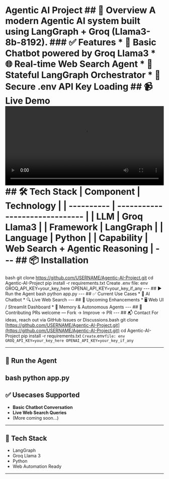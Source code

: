 # Agentic AI Project ## 🚀 Overview A modern **Agentic AI system** built using **LangGraph + Groq (Llama3-8b-8192)**. ### ✅ Features * 🤖 Basic Chatbot powered by Groq Llama3 * 🌐 Real-time Web Search Agent * 🔄 Stateful LangGraph Orchestrator * 🔐 Secure .env API Key Loading ## 📹 Live Demo <video width="100%" controls> <source src="https://github.com/wahabali790/Agentic-AI-Project/AgenticAI.mp4" type="video/mp4"> </video> ## 🛠️ Tech Stack | Component | Technology | | ---------- | ------------------------------ | | LLM | Groq Llama3 | | Framework | LangGraph | | Language | Python | | Capability | Web Search + Agentic Reasoning | --- ## 📦 Installation
bash
git clone https://github.com/USERNAME/Agentic-AI-Project.git
cd Agentic-AI-Project
pip install -r requirements.txt
Create .env file:
env
GROQ_API_KEY=your_key_here
OPENAI_API_KEY=your_key_if_any
--- ## ▶️ Run the Agent
bash
python app.py
--- ## ✅ Current Use Cases * 💬 AI Chatbot * 🔍 Live Web Search --- ## 🚧 Upcoming Enhancements * 🖥️ Web UI / Streamlit Dashboard * 🧠 Memory & Autonomous Agents --- ## 🤝 Contributing PRs welcome — Fork → Improve → PR --- ## 📬 Contact For ideas, reach out via GitHub Issues or Discussions.bash git clone [https://github.com/USERNAME/Agentic-AI-Project.git](https://github.com/USERNAME/Agentic-AI-Project.git) cd Agentic-AI-Project pip install -r requirements.txt
`
Create `.env` file:
env GROQ_API_KEY=your_key_here OPENAI_API_KEY=your_key_if_any
`

---

## 🧠 Run the Agent
bash python app.py
---

## ✅ Usecases Supported

* **Basic Chatbot Conversation**
* **Live Web Search Queries**
* (More coming soon...)

---

## 📄 Tech Stack

* LangGraph
* Groq Llama 3
* Python
* Web Automation Ready

---
